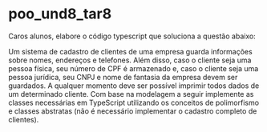 # poo_und8_tar8

Caros alunos, elabore o código typescript que soluciona a questão abaixo:

Um sistema de cadastro de clientes de uma empresa guarda informações sobre nomes, endereços e telefones. Além disso, caso o cliente seja uma pessoa física, seu número de CPF é armazenado e, caso o cliente seja uma pessoa jurídica, seu CNPJ e nome de fantasia da empresa devem ser guardados. A qualquer momento deve ser possível imprimir todos dados de um determinado cliente. Com base na modelagem a seguir  implemente as classes necessárias em TypeScript utilizando os conceitos de polimorfismo e classes abstratas (não é necessário implementar o cadastro completo de clientes).
